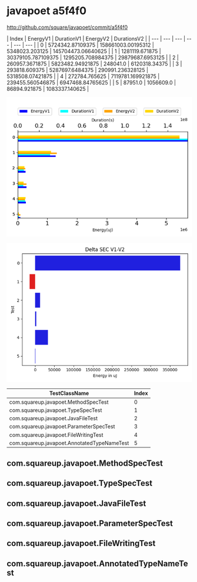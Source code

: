 # javapoet a5f4f0


http://github.com/square/javapoet/commit/a5f4f0


| Index | EnergyV1 | DurationV1 | EnergyV2 | DurationsV2 |
| --- | --- | --- | --- | --- | --- |
| 0 | 5724342.87109375 | 158661003.00195312 | 5348023.203125 | 145704473.06640625 |
| 1 | 1281119.671875 | 30379105.787109375 | 1295205.708984375 | 29879687.6953125 |
| 2 | 260957.3671875 | 5823482.94921875 | 248041.0 | 6120318.34375 |
| 3 | 293818.609375 | 5287697.6484375 | 290991.236328125 | 5318508.07421875 |
| 4 | 272784.765625 | 7119781.169921875 | 239455.560546875 | 6947468.84765625 |
| 5 | 87951.0 | 1056609.0 | 86894.921875 | 1083337.140625 |

![](./javapoet.png)

![](./javapoet_delta.png)

| TestClassName | Index |
| --- | --- |
| com.squareup.javapoet.MethodSpecTest | 0 |
| com.squareup.javapoet.TypeSpecTest | 1 |
| com.squareup.javapoet.JavaFileTest | 2 |
| com.squareup.javapoet.ParameterSpecTest | 3 |
| com.squareup.javapoet.FileWritingTest | 4 |
| com.squareup.javapoet.AnnotatedTypeNameTest | 5 |
## com.squareup.javapoet.MethodSpecTest

## com.squareup.javapoet.TypeSpecTest

## com.squareup.javapoet.JavaFileTest

## com.squareup.javapoet.ParameterSpecTest

## com.squareup.javapoet.FileWritingTest

## com.squareup.javapoet.AnnotatedTypeNameTest

